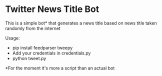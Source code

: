 # Twitter News Title Bot

This is a simple bot* that generates a news title based on news title 
taken randomly from the internet

Usage:
- pip install feedparser tweepy
- Add your credentials in credentials.py
- python tweet.py

*For the moment it's more a script than an actual bot
